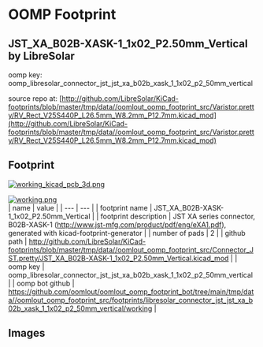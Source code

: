 # OOMP Footprint  
## JST_XA_B02B-XASK-1_1x02_P2.50mm_Vertical  by LibreSolar  
  
oomp key: oomp_libresolar_connector_jst_jst_xa_b02b_xask_1_1x02_p2_50mm_vertical  
  
source repo at: [http://github.com/LibreSolar/KiCad-footprints/blob/master/tmp/data//oomlout_oomp_footprint_src/Varistor.pretty/RV_Rect_V25S440P_L26.5mm_W8.2mm_P12.7mm.kicad_mod](http://github.com/LibreSolar/KiCad-footprints/blob/master/tmp/data//oomlout_oomp_footprint_src/Varistor.pretty/RV_Rect_V25S440P_L26.5mm_W8.2mm_P12.7mm.kicad_mod)  
## Footprint  
  
[![working_kicad_pcb_3d.png](working_kicad_pcb_3d_600.png)](working_kicad_pcb_3d.png)  
  
[![working.png](working_600.png)](working.png)  
| name | value | 
| --- | --- | 
| footprint name | JST_XA_B02B-XASK-1_1x02_P2.50mm_Vertical | 
| footprint description | JST XA series connector, B02B-XASK-1 (http://www.jst-mfg.com/product/pdf/eng/eXA1.pdf), generated with kicad-footprint-generator | 
| number of pads | 2 | 
| github path | http://github.com/LibreSolar/KiCad-footprints/blob/master/tmp/data//oomlout_oomp_footprint_src/Connector_JST.pretty/JST_XA_B02B-XASK-1_1x02_P2.50mm_Vertical.kicad_mod | 
| oomp key | oomp_libresolar_connector_jst_jst_xa_b02b_xask_1_1x02_p2_50mm_vertical | 
| oomp bot github | https://github.com/oomlout/oomlout_oomp_footprint_bot/tree/main/tmp/data//oomlout_oomp_footprint_src/footprints/libresolar_connector_jst_jst_xa_b02b_xask_1_1x02_p2_50mm_vertical/working | 
## Images  
